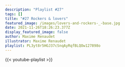 ```yaml
---
description: "Playlist #27"
tags: []
title: "#27 Rockers & lovers"
featured_image: /images/lovers-and-rockers-_-base.jpg
date: 2021-11-26T18:26:23.377Z
display_featured_image: false
author: Maxime Renaudet
illustrator: Maxime Renaudet
playlist: PL3yt8r5HGJ37cSnqAyRqfBLQOw127898o
---
```

{{< youtube-playlist >}}